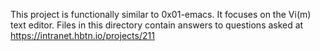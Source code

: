 This project is functionally similar to 0x01-emacs. It focuses on the Vi(m) text editor. Files in this directory contain answers to questions asked at https://intranet.hbtn.io/projects/211
